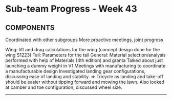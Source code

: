 # Sub-team Progress - Week 43

## COMPONENTS

Coordinated with other subgroups
More proactive meetings, joint progress

Wing: lift and drag calculations for the wing (concept design done for the wing S1223)
Tail: Parameters for the tail
General: Material selection/analysis performed with help of Materials (4th edition) and granta
Talked about just launching a dummy weight in V1
Meetings with manufacturing to coordinate a manufacturable design
Investigated landing gear configurations, discussing ease of landing and stability. ⇒ Tricycle as landing and take-off should be easier without tipping forward and mowing the lawn. Also looked at camber and toe configuration, discussed wheel size.

---


